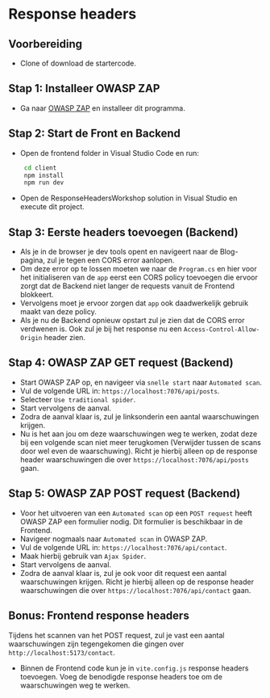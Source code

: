 # Response headers

## Voorbereiding

- Clone of download de startercode.

## Stap 1: Installeer OWASP ZAP

- Ga naar [OWASP ZAP](https://www.zaproxy.org/download/) en installeer dit programma.

## Stap 2: Start de Front en Backend

- Open de frontend folder in Visual Studio Code en run:

  ```bash
   cd client
   npm install
   npm run dev
  ```

- Open de ResponseHeadersWorkshop solution in Visual Studio en execute dit project.

## Stap 3: Eerste headers toevoegen (Backend)

- Als je in de browser je dev tools opent en navigeert naar de Blog-pagina, zul je tegen een CORS error aanlopen.
- Om deze error op te lossen moeten we naar de `Program.cs` en hier voor het initialiseren van de `app` eerst een CORS policy toevoegen die ervoor zorgt dat de Backend niet langer de requests vanuit de Frontend blokkeert.
- Vervolgens moet je ervoor zorgen dat `app` ook daadwerkelijk gebruik maakt van deze policy.
- Als je nu de Backend opnieuw opstart zul je zien dat de CORS error verdwenen is. Ook zul je bij het response nu een `Access-Control-Allow-Origin` header zien.

## Stap 4: OWASP ZAP GET request (Backend)

- Start OWASP ZAP op, en navigeer via `snelle start` naar `Automated scan`.
- Vul de volgende URL in: `https://localhost:7076/api/posts`.
- Selecteer `Use traditional spider`.
- Start vervolgens de aanval.
- Zodra de aanval klaar is, zul je linksonderin een aantal waarschuwingen krijgen.
- Nu is het aan jou om deze waarschuwingen weg te werken, zodat deze bij een volgende scan niet meer terugkomen (Verwijder tussen de scans door wel even de waarschuwing). Richt je hierbij alleen op de response header waarschuwingen die over `https://localhost:7076/api/posts` gaan.

## Stap 5: OWASP ZAP POST request (Backend)

- Voor het uitvoeren van een `Automated scan` op een `POST request` heeft OWASP ZAP een formulier nodig. Dit formulier is beschikbaar in de Frontend.
- Navigeer nogmaals naar `Automated scan` in OWASP ZAP.
- Vul de volgende URL in: `https://localhost:7076/api/contact`.
- Maak hierbij gebruik van `Ajax Spider`.
- Start vervolgens de aanval.
- Zodra de aanval klaar is, zul je ook voor dit request een aantal waarschuwingen krijgen. Richt je hierbij alleen op de response header waarschuwingen die over `https://localhost:7076/api/contact` gaan.

## Bonus: Frontend response headers

Tijdens het scannen van het POST request, zul je vast een aantal waarschuwingen zijn tegengekomen die gingen over `http://localhost:5173/contact`.

- Binnen de Frontend code kun je in `vite.config.js` response headers toevoegen. Voeg de benodigde response headers toe om de waarschuwingen weg te werken.
